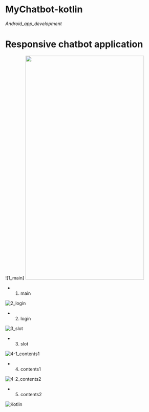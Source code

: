 # MyChatbot-kotlin
_Android_app_development_


# Responsive chatbot application


![1_main] <img src="https://user-images.githubusercontent.com/67156494/112649523-dfba6600-8e8d-11eb-9c9d-3806c53f74a9.JPG"  width="370" height="700">
- 1. main


![2_login](https://user-images.githubusercontent.com/67156494/112649557-e648dd80-8e8d-11eb-9b4e-026d00d17808.JPG)
- 2. login


![3_slot](https://user-images.githubusercontent.com/67156494/112649562-e6e17400-8e8d-11eb-817b-3d2c93c55d91.JPG)
- 3. slot


![4-1_contents1](https://user-images.githubusercontent.com/67156494/112649565-e77a0a80-8e8d-11eb-8bf5-a47ad294a02b.JPG)
- 4. contents1


![4-2_contents2](https://user-images.githubusercontent.com/67156494/112649567-e77a0a80-8e8d-11eb-9d17-d0480dfd9d0d.JPG)
- 5. contents2




![Kotlin](https://img.shields.io/badge/Kotlin-0095D5?style-flat-square&logo=Kotlin&logoColor=white)
